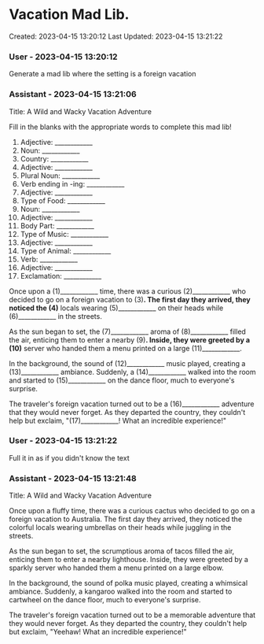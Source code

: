 # Vacation Mad Lib.

Created: 2023-04-15 13:20:12
Last Updated: 2023-04-15 13:21:22

### User - 2023-04-15 13:20:12

Generate a mad lib where the setting is a foreign vacation

### Assistant - 2023-04-15 13:21:06

Title: A Wild and Wacky Vacation Adventure

Fill in the blanks with the appropriate words to complete this mad lib!

1. Adjective: ____________
2. Noun: ____________
3. Country: ____________
4. Adjective: ____________
5. Plural Noun: ____________
6. Verb ending in -ing: ____________
7. Adjective: ____________
8. Type of Food: ____________
9. Noun: ____________
10. Adjective: ____________
11. Body Part: ____________
12. Type of Music: ____________
13. Adjective: ____________
14. Type of Animal: ____________
15. Verb: ____________
16. Adjective: ____________
17. Exclamation: ____________

Once upon a (1)____________ time, there was a curious (2)____________ who decided to go on a foreign vacation to (3)____________. The first day they arrived, they noticed the (4)____________ locals wearing (5)____________ on their heads while (6)____________ in the streets.

As the sun began to set, the (7)____________ aroma of (8)____________ filled the air, enticing them to enter a nearby (9)____________. Inside, they were greeted by a (10)____________ server who handed them a menu printed on a large (11)____________.

In the background, the sound of (12)____________ music played, creating a (13)____________ ambiance. Suddenly, a (14)____________ walked into the room and started to (15)____________ on the dance floor, much to everyone's surprise.

The traveler's foreign vacation turned out to be a (16)____________ adventure that they would never forget. As they departed the country, they couldn't help but exclaim, "(17)____________! What an incredible experience!"

### User - 2023-04-15 13:21:22

Full it in as if you didn't know the text

### Assistant - 2023-04-15 13:21:48

Title: A Wild and Wacky Vacation Adventure

Once upon a fluffy time, there was a curious cactus who decided to go on a foreign vacation to Australia. The first day they arrived, they noticed the colorful locals wearing umbrellas on their heads while juggling in the streets.

As the sun began to set, the scrumptious aroma of tacos filled the air, enticing them to enter a nearby lighthouse. Inside, they were greeted by a sparkly server who handed them a menu printed on a large elbow.

In the background, the sound of polka music played, creating a whimsical ambiance. Suddenly, a kangaroo walked into the room and started to cartwheel on the dance floor, much to everyone's surprise.

The traveler's foreign vacation turned out to be a memorable adventure that they would never forget. As they departed the country, they couldn't help but exclaim, "Yeehaw! What an incredible experience!"

